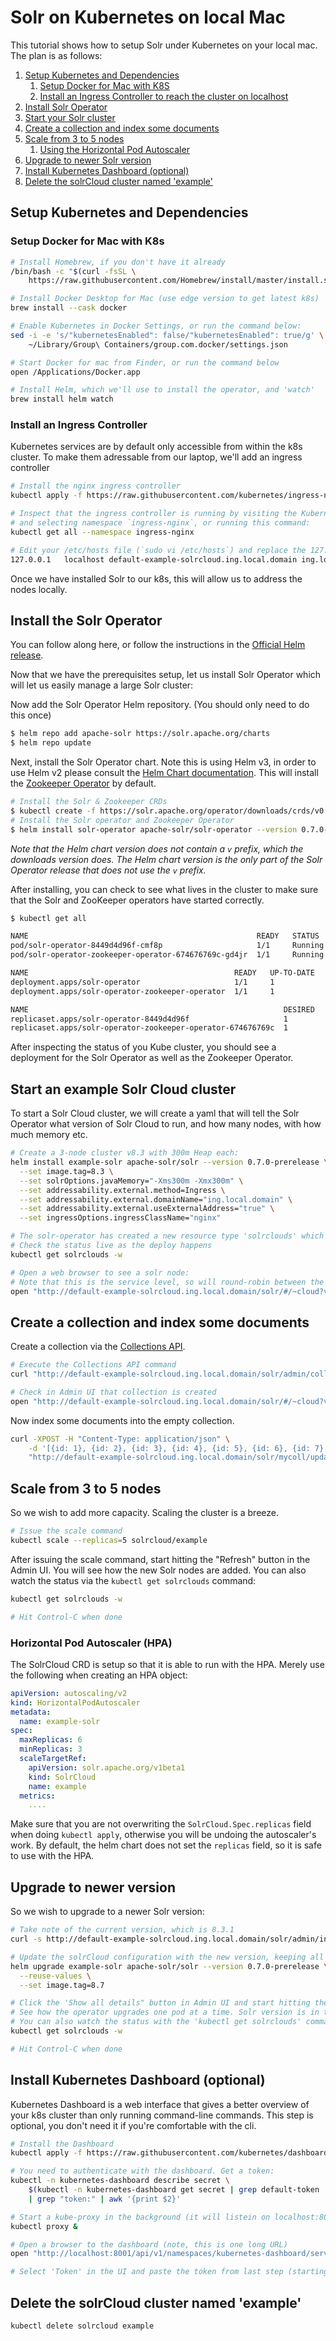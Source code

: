 <!--
    Licensed to the Apache Software Foundation (ASF) under one or more
    contributor license agreements.  See the NOTICE file distributed with
    this work for additional information regarding copyright ownership.
    The ASF licenses this file to You under the Apache License, Version 2.0
    the "License"); you may not use this file except in compliance with
    the License.  You may obtain a copy of the License at

        http://www.apache.org/licenses/LICENSE-2.0

    Unless required by applicable law or agreed to in writing, software
    distributed under the License is distributed on an "AS IS" BASIS,
    WITHOUT WARRANTIES OR CONDITIONS OF ANY KIND, either express or implied.
    See the License for the specific language governing permissions and
    limitations under the License.
 -->

# Solr on Kubernetes on local Mac

This tutorial shows how to setup Solr under Kubernetes on your local mac. The plan is as follows:

 1. [Setup Kubernetes and Dependencies](#setup-kubernetes-and-dependencies)
    1. [Setup Docker for Mac with K8S](#setup-docker-for-mac-with-k8s)
    2. [Install an Ingress Controller to reach the cluster on localhost](#install-an-ingress-controller)
 3. [Install Solr Operator](#install-the-solr-operator)
 4. [Start your Solr cluster](#start-an-example-solr-cloud-cluster)
 5. [Create a collection and index some documents](#create-a-collection-and-index-some-documents)
 6. [Scale from 3 to 5 nodes](#scale-from-3-to-5-nodes)
    1. [Using the Horizontal Pod Autoscaler](#horizontal-pod-autoscaler-hpa)
 7. [Upgrade to newer Solr version](#upgrade-to-newer-version)
 8. [Install Kubernetes Dashboard (optional)](#install-kubernetes-dashboard-optional)
 9. [Delete the solrCloud cluster named 'example'](#delete-the-solrcloud-cluster-named-example)

## Setup Kubernetes and Dependencies

### Setup Docker for Mac with K8s

```bash
# Install Homebrew, if you don't have it already
/bin/bash -c "$(curl -fsSL \
	https://raw.githubusercontent.com/Homebrew/install/master/install.sh)"

# Install Docker Desktop for Mac (use edge version to get latest k8s)
brew install --cask docker

# Enable Kubernetes in Docker Settings, or run the command below:
sed -i -e 's/"kubernetesEnabled": false/"kubernetesEnabled": true/g' \
    ~/Library/Group\ Containers/group.com.docker/settings.json

# Start Docker for mac from Finder, or run the command below
open /Applications/Docker.app

# Install Helm, which we'll use to install the operator, and 'watch'
brew install helm watch
```

### Install an Ingress Controller

Kubernetes services are by default only accessible from within the k8s cluster. To make them adressable from our laptop, we'll add an ingress controller

```bash
# Install the nginx ingress controller
kubectl apply -f https://raw.githubusercontent.com/kubernetes/ingress-nginx/master/deploy/static/provider/cloud/deploy.yaml

# Inspect that the ingress controller is running by visiting the Kubernetes dashboard 
# and selecting namespace `ingress-nginx`, or running this command:
kubectl get all --namespace ingress-nginx

# Edit your /etc/hosts file (`sudo vi /etc/hosts`) and replace the 127.0.0.1 line with:
127.0.0.1	localhost default-example-solrcloud.ing.local.domain ing.local.domain default-example-solrcloud-0.ing.local.domain default-example-solrcloud-1.ing.local.domain default-example-solrcloud-2.ing.local.domain dinghy-ping.localhost
```

Once we have installed Solr to our k8s, this will allow us to address the nodes locally.

## Install the Solr Operator

You can follow along here, or follow the instructions in the [Official Helm release](https://artifacthub.io/packages/helm/apache-solr/solr-operator).

Now that we have the prerequisites setup, let us install Solr Operator which will let us easily manage a large Solr cluster:

Now add the Solr Operator Helm repository. (You should only need to do this once)

```bash
$ helm repo add apache-solr https://solr.apache.org/charts
$ helm repo update
```

Next, install the Solr Operator chart. Note this is using Helm v3, in order to use Helm v2 please consult the [Helm Chart documentation](https://hub.helm.sh/charts/solr-operator/solr-operator).
This will install the [Zookeeper Operator](https://github.com/pravega/zookeeper-operator) by default.

```bash
# Install the Solr & Zookeeper CRDs
$ kubectl create -f https://solr.apache.org/operator/downloads/crds/v0.7.0-prerelease/all-with-dependencies.yaml
# Install the Solr operator and Zookeeper Operator
$ helm install solr-operator apache-solr/solr-operator --version 0.7.0-prerelease
```

_Note that the Helm chart version does not contain a `v` prefix, which the downloads version does. The Helm chart version is the only part of the Solr Operator release that does not use the `v` prefix._


After installing, you can check to see what lives in the cluster to make sure that the Solr and ZooKeeper operators have started correctly.
```bash
$ kubectl get all

NAME                                                   READY   STATUS             RESTARTS   AGE
pod/solr-operator-8449d4d96f-cmf8p                     1/1     Running            0          47h
pod/solr-operator-zookeeper-operator-674676769c-gd4jr  1/1     Running            0          49d

NAME                                              READY   UP-TO-DATE   AVAILABLE   AGE
deployment.apps/solr-operator                     1/1     1            1           49d
deployment.apps/solr-operator-zookeeper-operator  1/1     1            1           49d

NAME                                                         DESIRED   CURRENT   READY   AGE
replicaset.apps/solr-operator-8449d4d96f                     1         1         1       2d1h
replicaset.apps/solr-operator-zookeeper-operator-674676769c  1         1         1       49d
```

After inspecting the status of you Kube cluster, you should see a deployment for the Solr Operator as well as the Zookeeper Operator.

## Start an example Solr Cloud cluster

To start a Solr Cloud cluster, we will create a yaml that will tell the Solr Operator what version of Solr Cloud to run, and how many nodes, with how much memory etc.

```bash
# Create a 3-node cluster v8.3 with 300m Heap each:
helm install example-solr apache-solr/solr --version 0.7.0-prerelease \
  --set image.tag=8.3 \
  --set solrOptions.javaMemory="-Xms300m -Xmx300m" \
  --set addressability.external.method=Ingress \
  --set addressability.external.domainName="ing.local.domain" \
  --set addressability.external.useExternalAddress="true" \
  --set ingressOptions.ingressClassName="nginx"

# The solr-operator has created a new resource type 'solrclouds' which we can query
# Check the status live as the deploy happens
kubectl get solrclouds -w

# Open a web browser to see a solr node:
# Note that this is the service level, so will round-robin between the nodes
open "http://default-example-solrcloud.ing.local.domain/solr/#/~cloud?view=nodes"
```

## Create a collection and index some documents

Create a collection via the [Collections API](https://solr.apache.org/guide/8_8/collection-management.html#create).

```bash
# Execute the Collections API command
curl "http://default-example-solrcloud.ing.local.domain/solr/admin/collections?action=CREATE&name=mycoll&numShards=1&replicationFactor=3&maxShardsPerNode=2&collection.configName=_default"

# Check in Admin UI that collection is created
open "http://default-example-solrcloud.ing.local.domain/solr/#/~cloud?view=graph"
```

Now index some documents into the empty collection.
```bash
curl -XPOST -H "Content-Type: application/json" \
    -d '[{id: 1}, {id: 2}, {id: 3}, {id: 4}, {id: 5}, {id: 6}, {id: 7}, {id: 8}]' \
    "http://default-example-solrcloud.ing.local.domain/solr/mycoll/update/"
```

## Scale from 3 to 5 nodes

So we wish to add more capacity. Scaling the cluster is a breeze.

```bash
# Issue the scale command
kubectl scale --replicas=5 solrcloud/example
```

After issuing the scale command, start hitting the "Refresh" button in the Admin UI.
You will see how the new Solr nodes are added.
You can also watch the status via the `kubectl get solrclouds` command:

```bash
kubectl get solrclouds -w

# Hit Control-C when done
```

### Horizontal Pod Autoscaler (HPA)

The SolrCloud CRD is setup so that it is able to run with the HPA.
Merely use the following when creating an HPA object:
```yaml
apiVersion: autoscaling/v2
kind: HorizontalPodAutoscaler
metadata:
  name: example-solr
spec:
  maxReplicas: 6
  minReplicas: 3
  scaleTargetRef:
    apiVersion: solr.apache.org/v1beta1
    kind: SolrCloud
    name: example
  metrics:
    ....
 ```

Make sure that you are not overwriting the `SolrCloud.Spec.replicas` field when doing `kubectl apply`,
otherwise you will be undoing the autoscaler's work.
By default, the helm chart does not set the `replicas` field, so it is safe to use with the HPA.

## Upgrade to newer version

So we wish to upgrade to a newer Solr version:

```bash
# Take note of the current version, which is 8.3.1
curl -s http://default-example-solrcloud.ing.local.domain/solr/admin/info/system | grep solr-i

# Update the solrCloud configuration with the new version, keeping all previous settings and the number of nodes set by the autoscaler.
helm upgrade example-solr apache-solr/solr --version 0.7.0-prerelease \
  --reuse-values \
  --set image.tag=8.7

# Click the 'Show all details" button in Admin UI and start hitting the "Refresh" button
# See how the operator upgrades one pod at a time. Solr version is in the 'node' column
# You can also watch the status with the 'kubectl get solrclouds' command
kubectl get solrclouds -w

# Hit Control-C when done
```

## Install Kubernetes Dashboard (optional)

Kubernetes Dashboard is a web interface that gives a better overview of your k8s cluster than only running command-line commands. This step is optional, you don't need it if you're comfortable with the cli.

```bash
# Install the Dashboard
kubectl apply -f https://raw.githubusercontent.com/kubernetes/dashboard/v2.0.4/aio/deploy/recommended.yaml

# You need to authenticate with the dashboard. Get a token:
kubectl -n kubernetes-dashboard describe secret \
    $(kubectl -n kubernetes-dashboard get secret | grep default-token | awk '{print $1}') \
    | grep "token:" | awk '{print $2}'

# Start a kube-proxy in the background (it will listein on localhost:8001)
kubectl proxy &

# Open a browser to the dashboard (note, this is one long URL)
open "http://localhost:8001/api/v1/namespaces/kubernetes-dashboard/services/https:kubernetes-dashboard:/proxy/#/overview?namespace=default"

# Select 'Token' in the UI and paste the token from last step (starting with 'ey...')
```

## Delete the solrCloud cluster named 'example'

```bash
kubectl delete solrcloud example
```
